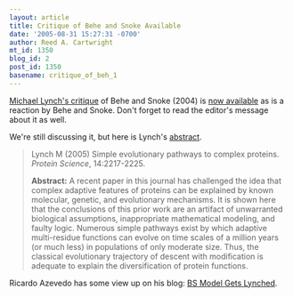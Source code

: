 ```yaml
---
layout: article
title: Critique of Behe and Snoke Available
date: '2005-08-31 15:27:31 -0700'
author: Reed A. Cartwright
mt_id: 1350
blog_id: 2
post_id: 1350
basename: critique_of_beh_1
---
```

[Michael Lynch's critique](entry://1383) of Behe and Snoke (2004) is [now available](http://www.proteinscience.org/current.shtml) as is a reaction by Behe and Snoke.  Don't forget to read the editor's message about it as well.

We're still discussing it, but here is Lynch's [abstract](http://www.proteinscience.org/cgi/content/abstract/14/9/2217).

> Lynch M (2005) Simple evolutionary pathways to complex proteins. _Protein Science_, 14:2217-2225.
> 
> **Abstract:** A recent paper in this journal has challenged the idea that complex adaptive features of proteins can be explained by known molecular, genetic, and evolutionary mechanisms. It is shown here that the conclusions of this prior work are an artifact of unwarranted biological assumptions, inappropriate mathematical modeling, and faulty logic. Numerous simple pathways exist by which adaptive multi-residue functions can evolve on time scales of a million years (or much less) in populations of only moderate size. Thus, the classical evolutionary trajectory of descent with modification is adequate to explain the diversification of protein functions.

Ricardo Azevedo has some view up on his blog: [ BS Model Gets Lynched](http://newtonsbinomium.blogspot.com/2005/08/bs-model-gets-lynched.html).
